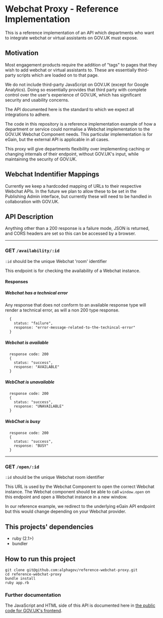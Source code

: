 # Webchat Proxy - Reference Implementation

This is a reference implementation of an API which departments who want to integrate webchat or virtual assistants on GOV.UK must expose.

## Motivation

Most engagement products require the addition of "tags" to pages that they wish to add webchat or virtual assistants to. These are essentially third-party scripts which are loaded on to that page.

We do not include third-party JavaScript on GOV.UK (except for Google Analytics). Doing so essentially provides that third party with complete control over the user's experience of GOV.UK, which has significant security and usability concerns.

The API documented here is the standard to which we expect all integrations to adhere.

The code in this repository is a reference implementation example of how a department or service could normalise a Webchat implementation to the GOV.UK Webchat Component needs. This particular implementation is for eGain, but the external API is applicable in all cases.

This proxy will give departments flexibility over implementing caching or changing internals of their endpoint, without GOV.UK's input, while maintaining the security of GOV.UK.

## Webchat Indentifier Mappings

Currently we keep a hardcoded mapping of URLs to their respective Webchat APIs. In the future we plan to allow these to be set in the Publishing Admin interface, but currently these will need to be handled in collaboration with GOV.UK.

## API Description

Anything other than a 200 response is a failure mode, JSON is returned, and CORS headers are set so this can be accessed by a browser.

---
### GET `/availability/:id`

`:id` should be the unique Webchat 'room' identifier

This endpoint is for checking the availability of a Webchat instance.

#### Responses

##### Webchat has a technical error
Any response that does not conform to an available response type will render a technical error,
as will a non 200 type response.

```
  {
    status: "failure",
    response: "error-message-related-to-the-techincal-error"
  }

```
##### Webchat is available
```
  response code: 200
  {
    status: "success",
    response: "AVAILABLE"
  }
```
##### WebChat is unavailable
```
  response code: 200
  {
    status: "success",
    response: "UNAVAILABLE"
  }
```
##### WebChat is busy
```
  response code: 200
  {
    status: "success",
    response: "BUSY"
  }
```
---

### GET `/open/:id`

`:id` should be the unique Webchat room identifier

This URL is used by the Webchat Component to open the correct Webchat instance. The Webchat component should be able to call `window.open` on this endpoint and open a Webchat instance in a new window.

In our reference example, we redirect to the underlying eGain API endpoint but this would change depending on your Webchat provider.

## This projects' dependencies

 - ruby (2.1>)
 - bundler

## How to run this project

```
git clone git@github.com:alphagov/reference-webchat-proxy.git
cd reference-webchat-proxy
bundle install
ruby app.rb
```

### Further documentation

The JavaScript and HTML side of this API is documented here in [the public code for GOV.UK's frontend](https://github.com/alphagov/government-frontend/blob/master/docs/webchat.md).
